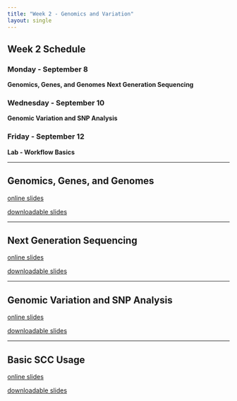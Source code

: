 ```yaml
---
title: "Week 2 - Genomics and Variation"
layout: single
---
```


## Week 2 Schedule

### Monday - September 8
**Genomics, Genes, and Genomes**
**Next Generation Sequencing**

### Wednesday - September 10
**Genomic Variation and SNP Analysis**

### Friday - September 12
**Lab - Workflow Basics**

---

## Genomics, Genes, and Genomes

[online slides](https://docs.google.com/presentation/d/1cCvxsV_aUhZs1dxR-JdZKV8JyTFscdT8FuuVYZarGvQ/present?usp=sharing)

[downloadable slides](https://docs.google.com/presentation/d/1cCvxsV_aUhZs1dxR-JdZKV8JyTFscdT8FuuVYZarGvQ/export/pptx)

---
## Next Generation Sequencing

[online slides](https://docs.google.com/presentation/d/1mT2c6EOB3WcyfJzXCQLukU4JZIqM8qWpfc6tde5CeAc/present?usp=sharing)

[downloadable slides](https://docs.google.com/presentation/d/1mT2c6EOB3WcyfJzXCQLukU4JZIqM8qWpfc6tde5CeAc/export/pptx)

---
## Genomic Variation and SNP Analysis

[online slides](https://docs.google.com/presentation/d/1gWBIVMdS3ZejjzvoCd9WAdYkrvFs_lqZzxTeYR1LyVU/present?usp=sharing)

[downloadable slides](https://docs.google.com/presentation/d/1gWBIVMdS3ZejjzvoCd9WAdYkrvFs_lqZzxTeYR1LyVU/export/pptx)

---

## Basic SCC Usage

[online slides](https://docs.google.com/presentation/d/1maCjOOKx1lDkDjYZVwP09ZOs8VFROM7FpzubACl1IgU/present?usp=sharing)

[downloadable slides](https://docs.google.com/presentation/d/1maCjOOKx1lDkDjYZVwP09ZOs8VFROM7FpzubACl1IgU/export/pptx)
